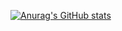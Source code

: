 [![Anurag's GitHub stats](https://github-readme-stats.vercel.app/api?username=Lucid1ty&show_icons=true&theme=dark)](https://github.com/anuraghazra/github-readme-stats)
